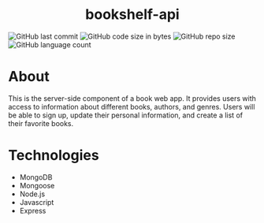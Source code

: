 <h1 align="center">bookshelf-api</h1>

<img alt="GitHub last commit" src="https://img.shields.io/github/last-commit/paulinemarg/bookshelf-api"> <img alt="GitHub code size in bytes" src="https://img.shields.io/github/languages/code-size/paulinemarg/bookshelf-api?color=green"> <img alt="GitHub repo size" src="https://img.shields.io/github/repo-size/paulinemarg/bookshelf-api?color=yellow"> <img alt="GitHub language count" src="https://img.shields.io/github/languages/count/paulinemarg/bookshelf-api?style=plastic">

# About

This is the server-side component of a book web app. It provides users with access to information about different books, authors, and genres. 
Users will be able to sign up, update their personal information, and create a list of their favorite books.

# Technologies

- MongoDB 
- Mongoose
- Node.js
- Javascript
- Express
